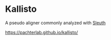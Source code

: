 

#	Kallisto

A pseudo aligner commonly analyzed with [Sleuth](docs/Sleuth)

https://pachterlab.github.io/kallisto/




